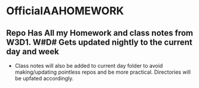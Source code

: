 # OfficialAAHOMEWORK


## Repo Has All my Homework and class notes from W3D1. W#D# Gets updated nightly to the current day and week

+ Class notes will also be added to current day folder to avoid making/updating pointless repos and be more practical. Directories will be upfated accordingly.
